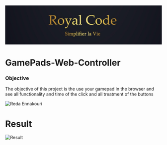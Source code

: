 ![Reda Ennakouri](https://raw.githubusercontent.com/redaEnnakouri/vue-twitch-video-controls/main/images/royalCode.jpeg)

# GamePads-Web-Controller

### Objective
The objective of this project is the use your gamepad in the browser and see all functionality and time of the click and all treatment of the buttons

![Reda Ennakouri](https://camo.githubusercontent.com/03f7e55f3cae2f2677b0f8b7e899d7aa3a6514075fe2581514fa0fe79f97e471/68747470733a2f2f6d6963726f77656265722e636f6d2f63646e2f323031395f76657273696f6e2f537461722d4d6963726f77656265722e676966)


# Result 

![Result](https://github.com/redaEnnakouri/GamePads-Web-Controller/blob/staging/images/gamePad.png?raw=true)
